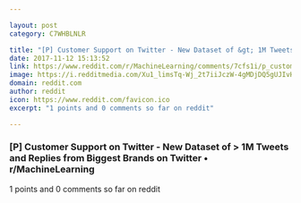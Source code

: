 ```yaml
---

layout: post
category: C7WHBLNLR

title: "[P] Customer Support on Twitter - New Dataset of &gt; 1M Tweets and Replies from Biggest Brands on Twitter • r/MachineLearning"
date: 2017-11-12 15:13:52
link: https://www.reddit.com/r/MachineLearning/comments/7cfs1i/p_customer_support_on_twitter_new_dataset_of_1m/
image: https://i.redditmedia.com/Xu1_limsTq-Wj_2t7iiJczW-4gMDjDQ5gUJIvHrxlIM.jpg?w=320&s=61d2eba0c7c768837b9dca73d1c88a1c
domain: reddit.com
author: reddit
icon: https://www.reddit.com/favicon.ico
excerpt: "1 points and 0 comments so far on reddit"

---
```


### [P] Customer Support on Twitter - New Dataset of &gt; 1M Tweets and Replies from Biggest Brands on Twitter • r/MachineLearning

1 points and 0 comments so far on reddit